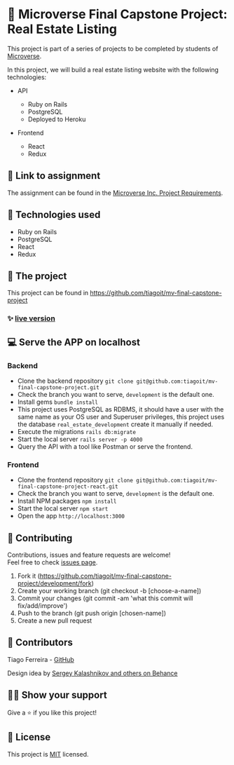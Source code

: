 # 📃 Microverse Final Capstone Project: Real Estate Listing

This project is part of a series of projects to be completed by students of [Microverse](https://www.microverse.org/ 'The Global School for Remote Software Developers!').

In this project, we will build a real estate listing website with the following technologies:
- API
  - Ruby on Rails
  - PostgreSQL
  - Deployed to Heroku

- Frontend
  - React
  - Redux

## 🔗 Link to assignment

The assignment can be found in the [Microverse Inc. Project Requirements](https://www.notion.so/Final-Capstone-Project-Listings-App-f3610268057941e481d35b269da30f0c).



## 📡 Technologies used

- Ruby on Rails
- PostgreSQL
- React
- Redux


## 🚀 The project

This project can be found in https://github.com/tiagoit/mv-final-capstone-project

### ✨ [live version](https://ferreirati-real-estate.herokuapp.com/)


## 💻 Serve the APP on localhost
### Backend
  - Clone the backend repository `git clone git@github.com:tiagoit/mv-final-capstone-project.git`
  - Check the branch you want to serve, `development` is the default one. 
  - Install gems `bundle install`
  - This project uses PostgreSQL as RDBMS, it should have a user with the same name as your OS user and Superuser privileges, this project uses the database `real_estate_development` create it manually if needed.
  - Execute the migrations `rails db:migrate`
  - Start the local server `rails server -p 4000`  
  - Query the API with a tool like Postman or serve the frontend. 

### Frontend
  - Clone the frontend repository `git clone git@github.com:tiagoit/mv-final-capstone-project-react.git`
  - Check the branch you want to serve, `development` is the default one.
  - Install NPM packages `npm install`
  - Start the local server `npm start`
  - Open the app `http://localhost:3000`


## 🤝 Contributing

Contributions, issues and feature requests are welcome!<br/>Feel free to check [issues page](https://github.com/tiagoit/mv-final-capstone-project/development/issues).

1. Fork it (https://github.com/tiagoit/mv-final-capstone-project/development/fork)
2. Create your working branch (git checkout -b [choose-a-name])
3. Commit your changes (git commit -am 'what this commit will fix/add/improve')
4. Push to the branch (git push origin [chosen-name])
5. Create a new pull request



## 🤖 Contributors

Tiago Ferreira - [GitHub](https://github.com/tiagoit)

Design idea by [Sergey Kalashnikov and others on Behance](https://www.behance.net/ibshaqura)

## 🙋‍♂ Show your support

Give a ⭐️ if you like this project!



## 📝 License

This project is [MIT](https://github.com/tiagoit/mv-final-capstone-project/license.txt) licensed.

